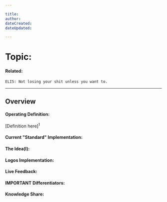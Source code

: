 ```yaml
---

title:
author:
dateCreated:
dateUpdated:

---
```


# Topic:
#### Related:
`ELI5: Not losing your shit unless you want to.`

---

## Overview

#### Operating Definition:
[Definition here]<sup>1</sup>

#### Current "Standard" Implementation:


#### The Idea(l):


#### Logos Implementation:


#### Live Feedback:


#### IMPORTANT Differentiators:


#### Knowledge Share: